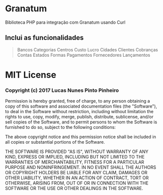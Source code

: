 # Granatum #
Biblioteca PHP para integração com Granatum usando Curl

## Inclui as funcionalidades ##
> Bancos
> Categorias
> Centros Custo Lucro
> Cidades
> Clientes
> Cobranças
> Contas
> Estados
> Formas Pagamentos
> Fornecedores
> Lançamentos


# MIT License #

### Copyright (c) 2017 Lucas Nunes Pinto Pinheiro ###

Permission is hereby granted, free of charge, to any person obtaining a copy
of this software and associated documentation files (the "Software"), to deal
in the Software without restriction, including without limitation the rights
to use, copy, modify, merge, publish, distribute, sublicense, and/or sell
copies of the Software, and to permit persons to whom the Software is
furnished to do so, subject to the following conditions:

The above copyright notice and this permission notice shall be included in all
copies or substantial portions of the Software.

THE SOFTWARE IS PROVIDED "AS IS", WITHOUT WARRANTY OF ANY KIND, EXPRESS OR
IMPLIED, INCLUDING BUT NOT LIMITED TO THE WARRANTIES OF MERCHANTABILITY,
FITNESS FOR A PARTICULAR PURPOSE AND NONINFRINGEMENT. IN NO EVENT SHALL THE
AUTHORS OR COPYRIGHT HOLDERS BE LIABLE FOR ANY CLAIM, DAMAGES OR OTHER
LIABILITY, WHETHER IN AN ACTION OF CONTRACT, TORT OR OTHERWISE, ARISING FROM,
OUT OF OR IN CONNECTION WITH THE SOFTWARE OR THE USE OR OTHER DEALINGS IN THE
SOFTWARE.